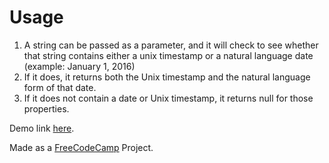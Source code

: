 # Usage

1) A string can be passed as a parameter, and it will check to see whether that string contains either a unix timestamp or a natural language date (example: January 1, 2016)
2) If it does, it returns both the Unix timestamp and the natural language form of that date.
3) If it does not contain a date or Unix timestamp, it returns null for those properties.

Demo link [here](https://tsmicro.herokuapp.com/).

Made as a [FreeCodeCamp](https://www.freecodecamp.com/) Project.
